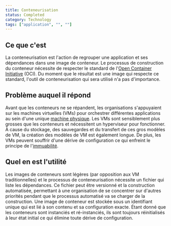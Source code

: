 ```yaml
---
title: Conteneurisation
status: Completed
category: Technology
tags: ["application", "", ""]
---
```


## Ce que c'est

La conteneurisation est l'action de regrouper une application et ses dépendances dans une image de conteneur.
Le processus de construction du conteneur nécessite de respecter le standard de l'[Open Container Initiative](https://opencontainers.org) (OCI).
Du moment que le résultat est une image qui respecte ce standard, l'outil de conteneurisation qui sera utilisé n'a pas d'importance.

## Problème auquel il répond

Avant que les conteneurs ne se répandent, les organisations s'appuyaient sur les machines virtuelles (VMs) pour orchestrer différentes applications au sein d'une unique [machine physique](/bare-metal-machine/).
Les VMs sont sensiblement plus grosses que les conteneurs et nécessitent un hyperviseur pour fonctionner.
À cause du stockage, des sauvegardes et du transfert de ces gros modèles de VM, la création des modèles de VM est également longue.
De plus, les VMs peuvent souffrir d'une dérive de configuration ce qui enfreint le principe de l'[immuabilité](/immutable-infrastructure/).

## Quel en est l'utilité

Les images de conteneurs sont légères (par opposition aux VM traditionnelles) et
le processus de conteneurisation nécessite un fichier qui liste les dépendances.
Ce fichier peut être versionné et la construction automatisée, permettant
à une organisation de se concentrer sur d'autres priorités pendant que 
le processus automatisé va se charger de la construction.
Une image de conteneur est stockée sous un identifiant unique qui est lié à 
son contenu et sa configuration exacte.
Étant donné que les conteneurs sont instanciés et ré-instanciés, ils sont toujours
réinitialisés à leur état initial ce qui élimine toute dérive de configuration.

